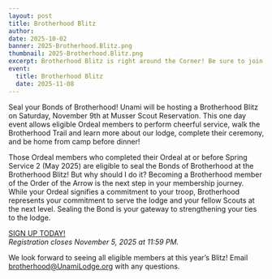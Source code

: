 ```yaml
---
layout: post
title: Brotherhood Blitz 
author:
date: 2025-10-02
banner: 2025-Brotherhood.Blitz.png
thumbnail: 2025-Brotherhood.Blitz.png
excerpt: Brotherhood Blitz is right around the Corner! Be sure to join us for...
event:
  title: Brotherhood Blitz
  date: 2025-11-08
---
```


Seal your Bonds of Brotherhood! Unami will be hosting a Brotherhood Blitz on Saturday, November 9th at Musser Scout Reservation. This one day event allows eligible Ordeal members to perform cheerful service, walk the Brotherhood Trail and learn more about our lodge, complete their ceremony, and be home from camp before dinner!

Those Ordeal members who completed their Ordeal at or before Spring Service 2 (May 2025) are eligible to seal the Bonds of Brotherhood at the Brotherhood Blitz! But why should I do it? Becoming a Brotherhood member of the Order of the Arrow is the next step in your membership journey. While your Ordeal signifies a commitment to your troop, Brotherhood represents your commitment to serve the lodge and your fellow Scouts at the next level. Sealing the Bond is your gateway to strengthening your ties to the lodge.

<div class="text-center">
  <a href="https://scoutingevent.com/525-104936#" class="btn btn-primary">SIGN UP TODAY!</a>
    <br><i>Registration closes November 5, 2025 at 11:59 PM.</i>
</div> 

We look forward to seeing all eligible members at this year’s Blitz! Email brotherhood@UnamiLodge.org with any questions.